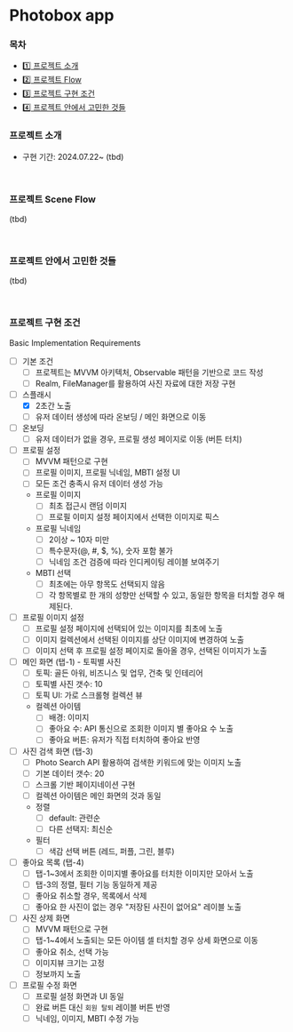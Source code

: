 #  Photobox app

### 목차
- [1️⃣ 프로젝트 소개](#-프로젝트-소개)
- [2️⃣ 프로젝트 Flow](#-프로젝트-Scene-Flow)
- [3️⃣ 프로젝트 구현 조건](#-프로젝트-구현-조건)
- [4️⃣ 프로젝트 안에서 고민한 것들](#-프로젝트-안에서-고민한-것들)

### 프로젝트 소개

- 구현 기간: 2024.07.22~
(tbd)

<br />

### 프로젝트 Scene Flow
(tbd)

<br />

### 프로젝트 안에서 고민한 것들
(tbd)

<br />

### 프로젝트 구현 조건

Basic Implementation Requirements

- [ ] 기본 조건
    - [ ] 프로젝트는 MVVM 아키텍처, Observable 패턴을 기반으로 코드 작성
    - [ ] Realm, FileManager를 활용하여 사진 자료에 대한 저장 구현
    
- [ ] 스플래시
    - [x] 2초간 노출
    - [ ] 유저 데이터 생성에 따라 온보딩 / 메인 화면으로 이동

- [ ] 온보딩
    - [ ] 유저 데이터가 없을 경우, 프로필 생성 페이지로 이동 (버튼 터치)

- [ ] 프로필 설정
    - [ ] MVVM 패턴으로 구현
    - [ ] 프로필 이미지, 프로필 닉네임, MBTI 설정 UI
    - [ ] 모든 조건 충족시 유저 데이터 생성 가능
    - 프로필 이미지
        - [ ] 최초 접근시 랜덤 이미지
        - [ ] 프로필 이미지 설정 페이지에서 선택한 이미지로 픽스
    - 프로필 닉네임
        - [ ] 2이상 ~ 10자 미만
        - [ ] 특수문자(@, #, $, %), 숫자 포함 불가
        - [ ] 닉네임 조건 검증에 따라 인디케이팅 레이블 보여주기 
    - MBTI 선택
        - [ ] 최초에는 아무 항목도 선택되지 않음
        - [ ] 각 항목별로 한 개의 성향만 선택할 수 있고, 동일한 항목을 터치할 경우 해제된다.
        
- [ ] 프로필 이미지 설정
    - [ ] 프로필 설정 페이지에 선택되어 있는 이미지를 최초에 노출
    - [ ] 이미지 컬렉션에서 선택된 이미지를 상단 이미지에 변경하여 노출
    - [ ] 이미지 선택 후 프로필 설정 페이지로 돌아올 경우, 선택된 이미지가 노출

- [ ] 메인 화면 (탭-1) - 토픽별 사진
    - [ ] 토픽: 골든 아워, 비즈니스 및 업무, 건축 및 인테리어
    - [ ] 토픽별 사진 갯수: 10
    - [ ] 토픽 UI: 가로 스크롤형 컬렉션 뷰
    - 컬렉션 아이템
        - [ ] 배경: 이미지
        - [ ] 좋아요 수: API 통신으로 조회한 이미지 별 좋아요 수 노출
        - [ ] 좋아요 버튼: 유저가 직접 터치하여 좋아요 반영
    
- [ ] 사진 검색 화면 (탭-3)
    - [ ] Photo Search API 활용하여 검색한 키워드에 맞는 이미지 노출
    - [ ] 기본 데이터 갯수: 20
    - [ ] 스크롤 기반 페이지네이션 구현
    - [ ] 컬렉션 아이템은 메인 화면의 것과 동일
    - 정렬
        - [ ] default: 관련순
        - [ ] 다른 선택지: 최신순
    - 필터
        - [ ] 색감 선택 버튼 (레드, 퍼플, 그린, 블루)

- [ ] 좋아요 목록 (탭-4)
    - [ ] 탭-1~3에서 조회한 이미지별 좋아요를 터치한 이미지만 모아서 노출
    - [ ] 탭-3의 정렬, 필터 기능 동일하게 제공
    - [ ] 좋아요 취소할 경우, 목록에서 삭제
    - [ ] 좋아요 한 사진이 없는 경우 "저장된 사진이 없어요" 레이블 노출

- [ ] 사진 상제 화면
    - [ ] MVVM 패턴으로 구현
    - [ ] 탭-1~4에서 노출되는 모든 아이템 셀 터치할 경우 상세 화면으로 이동
    - [ ] 좋아요 취소, 선택 가능
    - [ ] 이미지뷰 크기는 고정
    - [ ] 정보까지 노출

- [ ] 프로필 수정 화면
    - [ ] 프로필 설정 화면과 UI 동일
    - [ ] 완료 버튼 대신 `회원 탈퇴` 레이블 버튼 반영
    - [ ] 닉네임, 이미지, MBTI 수정 가능
